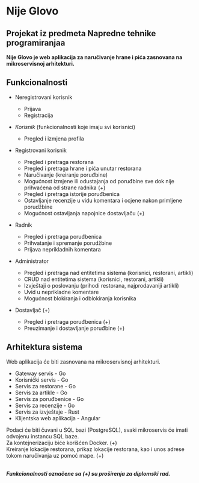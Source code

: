 # Nije Glovo
## Projekat iz predmeta Napredne tehnike programiranjaa
**Nije Glovo je web aplikacija za naručivanje hrane i pića zasnovana na mikroservisnoj arhitekturi.**

## Funkcionalnosti
- Neregistrovani korisnik

  - Prijava
  - Registracija
  
- _Korisnik_ (funkcionalnosti koje imaju svi korisnici)

   - Pregled i izmjena profila
   
- Registrovani korisnik
  
  - Pregled i pretraga restorana
  - Pregled i pretraga hrane i pića unutar restorana
  - Naručivanje (kreiranje poruđbine)
  - Mogućnost izmjene ili odustajanja od poruđbine sve dok nije prihvaćena od strane radnika (+)
  - Pregled i pretraga istorije poruđbenica
  - Ostavljanje recenzije u vidu komentara i ocjene nakon primljene porudžbine
  - Mogućnost ostavljanja napojnice dostavljaču (+)
  
- Radnik

  - Pregled i pretraga poruđbenica
  - Prihvatanje i spremanje porudžbine 
  - Prijava neprikladnih komentara
  
- Administrator
  
  - Pregled i pretraga nad entitetima sistema (korisnici, restorani, artikli) 
  - CRUD nad entitetima sistema (korisnici, restorani, artikli)
  - Izvještaji o poslovanju (prihodi restorana, najprodavaniji artikli)
  - Uvid u neprikladne komentare
  - Mogućnost blokiranja i odblokiranja korisnika
  
- Dostavljač (+)

  - Pregled i pretraga poruđbenica (+)
  - Preuzimanje i dostavljanje poruđbine (+)
  
## Arhitektura sistema
Web aplikacija će biti zasnovana na mikroservisnoj arhitekturi.

- Gateway servis - Go
- Korisnički servis - Go
- Servis za restorane - Go
- Servis za artikle - Go
- Servis za poruđbenice - Go
- Servis za recenzije - Go
- Servis za izvještaje - Rust
- Klijentska web aplikacija - Angular

Podaci će biti čuvani u SQL bazi (PostgreSQL), svaki mikroservis će imati odvojenu instancu SQL baze. <br />
Za kontejnerizaciju biće korišćen Docker. (+)  
Kreiranje lokacije restorana, prikaz lokacije restorana, kao i unos adrese tokom naručivanja uz pomoć mape. (+) <br />  <br />

**_Funkcionalnosti označene sa (+) su proširenja za diplomski rad._**
